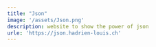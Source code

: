 ```yaml
---
title: "Json"
image: '/assets/Json.png'
description: website to show the power of json
urle: 'https://json.hadrien-louis.ch'
---
```

